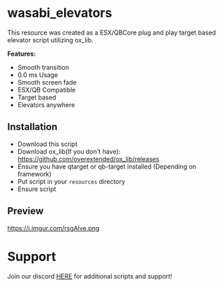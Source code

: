 # wasabi_elevators

This resource was created as a ESX/QBCore plug and play target based elevator script utilizing ox_lib.

<b>Features:</b>
- Smooth transition
- 0.0 ms Usage
- Smooth screen fade
- ESX/QB Compatible
- Target based
- Elevators anywhere

## Installation

- Download this script
- Download ox_lib(If you don't have): https://github.com/overextended/ox_lib/releases
- Ensure you have qtarget or qb-target installed (Depending on framework)
- Put script in your `resources` directory
- Ensure script

## Preview
https://i.imgur.com/rsgAlve.png

# Support
Join our discord <a href='https://discord.gg/XJFNyMy3Bv'>HERE</a> for additional scripts and support!
